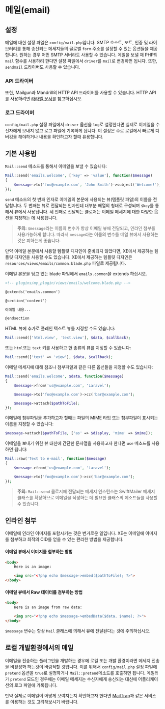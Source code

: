 # 메일(email)

## 설정

메일에 대한 설정 파일은 `config/mail.php`입니다. SMTP 호스트, 포트, 인증 및 라이브러리를 통해 송신되는 메세지들의 글로벌 `form` 주소를 설정할 수 있는 옵션들을 제공합니다. 원하는 경우 어떤 SMTP 서버라도 사용할 수 있습니다. 메일을 보낼 때 PHP의 `mail` 함수를 사용하려 한다면 설정 파일에서 `driver`를 `mail`로 변경하면 됩니다. 또한, `sendmail` 드라이버도 사용할 수 있습니다.

### API 드라이버

또한, Mailgun과 Mandrill의 HTTP API 드라이버를 사용할 수 있습니다. HTTP API를 사용하려면 [라라벨 문서](http://xpressengine.github.io/laravel-korean-docs/docs/5.0/mail/)를 참고하십시오.

### 로그 드라이버

`config/mail.php` 설정 파일에서 `driver` 옵션을 `log`로 설정한다면 실제로 이메일을 수신자에게 보내지 않고 로그 파일에 기록하게 됩니다. 이 설정은 주로 로컬에서 빠르게 디버깅을 해야하거나 내용을 확인하고자 할때 유용합니다. 


## 기본 사용법

`Mail::send` 메소드를 통해서 이메일을 보낼 수 있습니다:

```php
Mail::send('emails.welcome', ['key' => 'value'], function($message)
{
    $message->to('foo@example.com', 'John Smith')->subject('Welcome!');
});
```

`send` 메소드의 첫 번째 인자로 이메일의 본문에 사용되는 뷰(템플릿 파일)의 이름을 전달합니다. 두 번째는 뷰로 전달되는 인자인데 대부분 배열의 형태로 구성되며 `$key`를 통해서 뷰에서 사용됩니다. 세 번째로 전달되는 클로저는 이메일 메세지에 대한 다양한 옵션을 지정하는 데 사용됩니다. 

> **주의:** `$message`라는 이름의 변수가 항상 이메일 뷰에 전달되고, 인라인 첨부를 사용가능하게 합니다. 따라서 `message`라는 이름의 변수를 메일 뷰에서 사용하는 것은 피하는게 좋습니다. 

만약 이메일 본문에서 사용할 템플릿 디자인이 준비되지 않았다면, XE에서 제공하는 템플릿 디자인을 사용할 수도 있습니다. XE에서 제공하는 템플릿 디자인은 `resources/views/emails/common.blade.php` 파일로 제공됩니다.

이메일 본문을 담고 있는 blade 파일에서 `emails.common`을 extends 하십시오.

```html
<!-- plugins/my_plugin/views/emails/welcome.blade.php -->

@extends('emails.common')

@section('content')

이메일 내용...

@endsection
```


HTML 뷰에 추가로 플레인 텍스트 뷰를 지정할 수도 있습니다:

```php
Mail::send(['html.view', 'text.view'], $data, $callback);
```

또는 `html`또는 `text` 키를 사용하고 한 종류의 뷰를 지정할 수 있습니다:

```php
Mail::send(['text' => 'view'], $data, $callback);
```

이메일 메세지에 대해 참조나 첨부파일과 같은 다른 옵션들을 지정할 수도 있습니다:

```php
Mail::send('emails.welcome', $data, function($message)
{
    $message->from('us@example.com', 'Laravel');

    $message->to('foo@example.com')->cc('bar@example.com');

    $message->attach($pathToFile);
});
```

이메일에 첨부파일을 추가하고자 할때는 파일의 MIME 타입 또는 첨부파일이 표시되는 이름을 지정할 수 있습니다:

```php
$message->attach($pathToFile, ['as' => $display, 'mime' => $mime]);
```

이메일을 보내기 위한 뷰 대신에 간단한 문자열을 사용하고자 한다면 `use` 메소드를 사용하면 됩니다:

```php
Mail::raw('Text to e-mail', function($message)
{
    $message->from('us@example.com', 'Laravel');

    $message->to('foo@example.com')->cc('bar@example.com');
});
```

> **주의:** `Mail::send` 클로저에 전달되는 메세지 인스턴스는 SwiftMailer 메세지 클래스를 확장하므로 이메일을 작성하는 데 필요한 클래스의 메소드들를 사용할 수 있습니다. 

## 인라인 첨부

이메일에 인라인 이미지를 포함시키는 것은 번거로운 일입니다. XE는 이메일에 이미지를 첨부하고 최적의 CID를 얻을 수 있는 편리한 방법을 제공합니다.

#### 이메일 뷰에서 이미지를 첨부하는 방법

```html
<body>
    Here is an image:

    <img src="<?php echo $message->embed($pathToFile); ?>">
</body>
```

#### 이메일 뷰에서 Raw 데이터를 첨부하는 방법

```html
<body>
    Here is an image from raw data:

    <img src="<?php echo $message->embedData($data, $name); ?>">
</body>
```

`$message` 변수는 항상 `Mail` 클래스에 의해서 뷰에 전달된다는 것에 주의하십시오. 


## 로컬 개발환경에서의 메일

이메일을 전송하는 플러그인을 개발하는 경우에 로컬 또는 개발 환경이라면 메세지 전송을 비활성화 하는것이 바람직할 것입니다. 이를 위해서 `config/mail.php` 설정 파일에 `pretend` 옵션을 `true`로 설정하거나 `Mail::pretend`메소드를 호출하면 됩니다. 메일러가 `pretend` 모드인 경우에는 이메일 메세지는 수신자에게 송신되는 대신에 어플리케이션의 로그 파일에 기록됩니다. 

만약 실제로 이메일이 어떻게 보여지는지 확인하고자 한다면 [MailTrap](https://mailtrap.io)과 같은 서비스를 이용하는 것도 고려해보시기 바랍니다. 

